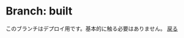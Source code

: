 # Branch: built

このブランチはデプロイ用です。基本的に触る必要はありません。
[戻る](https://github.com/sevenc-nanashi/coneconce-kakkokari/tree/main)
